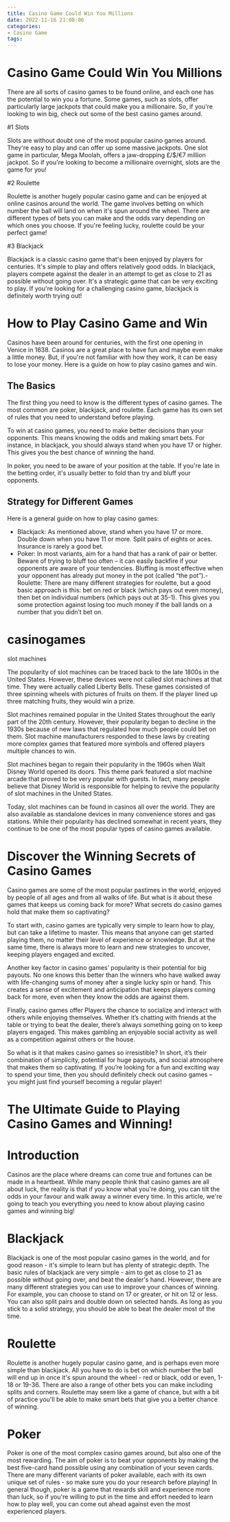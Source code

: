 ```yaml
---
title: Casino Game Could Win You Millions
date: 2022-11-16 21:08:06
categories:
- Casino Game
tags:
---
```



#  Casino Game Could Win You Millions

There are all sorts of casino games to be found online, and each one has the potential to win you a fortune. Some games, such as slots, offer particularly large jackpots that could make you a millionaire. So, if you're looking to win big, check out some of the best casino games around.

#1 Slots

Slots are without doubt one of the most popular casino games around. They're easy to play and can offer up some massive jackpots. One slot game in particular, Mega Moolah, offers a jaw-dropping £/$/€7 million jackpot. So if you're looking to become a millionaire overnight, slots are the game for you!

#2 Roulette

Roulette is another hugely popular casino game and can be enjoyed at online casinos around the world. The game involves betting on which number the ball will land on when it's spun around the wheel. There are different types of bets you can make and the odds vary depending on which ones you choose. If you're feeling lucky, roulette could be your perfect game!

#3 Blackjack

Blackjack is a classic casino game that's been enjoyed by players for centuries. It's simple to play and offers relatively good odds. In blackjack, players compete against the dealer in an attempt to get as close to 21 as possible without going over. It's a strategic game that can be very exciting to play. If you're looking for a challenging casino game, blackjack is definitely worth trying out!

#  How to Play Casino Game and Win

Casinos have been around for centuries, with the first one opening in Venice in 1638. Casinos are a great place to have fun and maybe even make a little money. But, if you're not familiar with how they work, it can be easy to lose your money. Here is a guide on how to play casino games and win.

## The Basics

The first thing you need to know is the different types of casino games. The most common are poker, blackjack, and roulette. Each game has its own set of rules that you need to understand before playing.

To win at casino games, you need to make better decisions than your opponents. This means knowing the odds and making smart bets. For instance, in blackjack, you should always stand when you have 17 or higher. This gives you the best chance of winning the hand.

In poker, you need to be aware of your position at the table. If you're late in the betting order, it's usually better to fold than try and bluff your opponents.

## Strategy for Different Games

Here is a general guide on how to play casino games:

- Blackjack: As mentioned above, stand when you have 17 or more. Double down when you have 11 or more. Split pairs of eights or aces. Insurance is rarely a good bet.
- Poker: In most variants, aim for a hand that has a rank of pair or better. Beware of trying to bluff too often – it can easily backfire if your opponents are aware of your tendencies. Bluffing is most effective when your opponent has already put money in the pot (called “the pot”).- Roulette: There are many different strategies for roulette, but a good basic approach is this: bet on red or black (which pays out even money), then bet on individual numbers (which pays out at 35-1). This gives you some protection against losing too much money if the ball lands on a number that you didn’t bet on.

#   casinogames 

slot machines 

The popularity of slot machines can be traced back to the late 1800s in the United States. However, these devices were not called slot machines at that time. They were actually called Liberty Bells. These games consisted of three spinning wheels with pictures of fruits on them. If the player lined up three matching fruits, they would win a prize.

Slot machines remained popular in the United States throughout the early part of the 20th century. However, their popularity began to decline in the 1930s because of new laws that regulated how much people could bet on them. Slot machine manufacturers responded to these laws by creating more complex games that featured more symbols and offered players multiple chances to win.

Slot machines began to regain their popularity in the 1960s when Walt Disney World opened its doors. This theme park featured a slot machine arcade that proved to be very popular with guests. In fact, many people believe that Disney World is responsible for helping to revive the popularity of slot machines in the United States.

Today, slot machines can be found in casinos all over the world. They are also available as standalone devices in many convenience stores and gas stations. While their popularity has declined somewhat in recent years, they continue to be one of the most popular types of casino games available.

#  Discover the Winning Secrets of Casino Games

Casino games are some of the most popular pastimes in the world, enjoyed by people of all ages and from all walks of life. But what is it about these games that keeps us coming back for more? What secrets do casino games hold that make them so captivating?

To start with, casino games are typically very simple to learn how to play, but can take a lifetime to master. This means that anyone can get started playing them, no matter their level of experience or knowledge. But at the same time, there is always more to learn and new strategies to uncover, keeping players engaged and excited.

Another key factor in casino games’ popularity is their potential for big payouts. No one knows this better than the winners who have walked away with life-changing sums of money after a single lucky spin or hand. This creates a sense of excitement and anticipation that keeps players coming back for more, even when they know the odds are against them.

Finally, casino games offer Players the chance to socialize and interact with others while enjoying themselves. Whether it’s chatting with friends at the table or trying to beat the dealer, there’s always something going on to keep players engaged. This makes gambling an enjoyable social activity as well as a competition against others or the house.

So what is it that makes casino games so irresistible? In short, it’s their combination of simplicity, potential for huge payouts, and social atmosphere that makes them so captivating. If you’re looking for a fun and exciting way to spend your time, then you should definitely check out casino games – you might just find yourself becoming a regular player!

#  The Ultimate Guide to Playing Casino Games and Winning!

# Introduction
Casinos are the place where dreams can come true and fortunes can be made in a heartbeat. While many people think that casino games are all about luck, the reality is that if you know what you're doing, you can tilt the odds in your favour and walk away a winner every time. In this article, we're going to teach you everything you need to know about playing casino games and winning big!

# Blackjack
Blackjack is one of the most popular casino games in the world, and for good reason - it's simple to learn but has plenty of strategic depth. The basic rules of blackjack are very simple - aim to get as close to 21 as possible without going over, and beat the dealer's hand. However, there are many different strategies you can use to improve your chances of winning. For example, you can choose to stand on 17 or greater, or hit on 12 or less. You can also split pairs and double down on selected hands. As long as you stick to a solid strategy, you should be able to beat the dealer most of the time.

# Roulette
Roulette is another hugely popular casino game, and is perhaps even more simple than blackjack. All you have to do is bet on which number the ball will end up in once it's spun around the wheel - red or black, odd or even, 1-18 or 19-36. There are also a range of other bets you can make including splits and corners. Roulette may seem like a game of chance, but with a bit of practice you'll be able to make smart bets that give you a better chance of winning.

# Poker
Poker is one of the most complex casino games around, but also one of the most rewarding. The aim of poker is to beat your opponents by making the best five-card hand possible using any combination of your seven cards. There are many different variants of poker available, each with its own unique set of rules - so make sure you do your research before playing! In general though, poker is a game that rewards skill and experience more than luck, so if you're willing to put in the time and effort needed to learn how to play well, you can come out ahead against even the most experienced players.